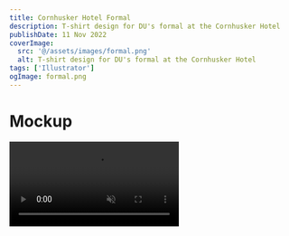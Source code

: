 ```yaml
---
title: Cornhusker Hotel Formal
description: T-shirt design for DU's formal at the Cornhusker Hotel
publishDate: 11 Nov 2022
coverImage:
  src: '@/assets/images/formal.png'
  alt: T-shirt design for DU's formal at the Cornhusker Hotel
tags: ['Illustrator']
ogImage: formal.png
---
```


# Mockup

<div class="w-full">
<video class="mx-auto" autoplay loop muted playsinline>
  <source src="https://content.mikepayne.me/videos/formal.webm" type="video/mp4" />
  Your browser does not support the video tag.
</video>
</div>
